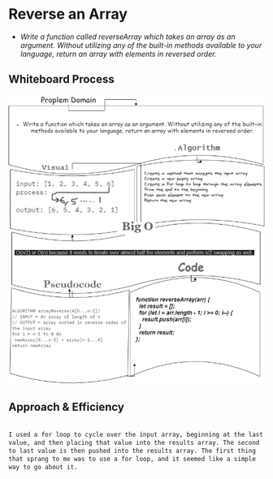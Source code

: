 
# Reverse an Array

- *Write a function called reverseArray which takes an array as an argument. Without utilizing any of the built-in methods available to your language, return an array with elements in reversed order.*

## Whiteboard Process

![image info](../img/reverseArray.png)

## Approach & Efficiency

```

I used a for loop to cycle over the input array, beginning at the last value, and then placing that value into the results array. The second to last value is then pushed into the results array. The first thing that sprang to me was to use a for loop, and it seemed like a simple way to go about it.

```
